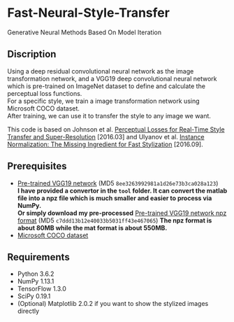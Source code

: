 # Fast-Neural-Style-Transfer

Generative Neural Methods Based On Model Iteration

## Discription
Using a deep residual convolutional neural network as the image transformation network, and a VGG19 deep convolutional neural network which is pre-trained on ImageNet dataset to define and calculate the perceptual loss functions.<br />For a specific style, we train a image transformation network using Microsoft COCO dataset.<br />After training, we can use it to transfer the style to any image we want.

This code is based on Johnson et al. [Perceptual Losses for Real-Time Style Transfer and Super-Resolution](https://arxiv.org/abs/1603.08155) [2016.03] and Ulyanov et al. [Instance Normalization: The Missing Ingredient for Fast Stylization](https://arxiv.org/abs/1607.08022) [2016.09].

## Prerequisites
- [Pre-trained VGG19 network](http://www.vlfeat.org/matconvnet/models/beta16/imagenet-vgg-verydeep-19.mat) (MD5 `8ee3263992981a1d26e73b3ca028a123`) <br/><b>I have provided a convertor in the `tool` folder. It can convert the matlab file into a npz file which is much smaller and easier to process via NumPy.</b> <br/><b>Or simply download my pre-processed</b> [Pre-trained VGG19 network npz format](http://pan.baidu.com/s/1nv4ZQI1) (MD5 `c7ddd13b12e40033b5031ff43e467065`) <b>The npz format is about 80MB while the mat format is about 550MB.</b>
- [Microsoft COCO dataset](http://msvocds.blob.core.windows.net/coco2014/train2014.zip)

## Requirements
- Python 3.6.2
- NumPy 1.13.1
- TensorFlow 1.3.0
- SciPy 0.19.1
- (Optional) Matplotlib 2.0.2  if you want to show the stylized images directly

